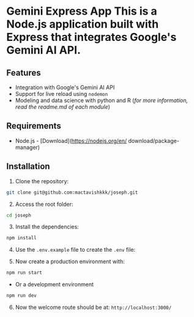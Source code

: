 # Gemini Express App This is a Node.js application built with Express that integrates Google's Gemini AI API.

## Features

- Integration with Google's Gemini AI API
- Support for live reload using `nodemon`
- Modeling and data science with python and R (_for more information, read the readme.md of each module_)

## Requirements

- Node.js - [Download](https://nodejs.org/en/ download/package-manager)

## Installation

1. Clone the repository:
```bash
git clone git@github.com:mactavishkkk/joseph.git
```

2. Access the root folder:
```bash
cd joseph
```

3. Install the dependencies:
```bash
npm install
```

4. Use the `.env.example` file to create the `.env` file:

5. Now create a production environment with:
```bash 
npm run start
```

- Or a development environment
```bash
npm run dev
```

6. Now the welcome route should be at: `http://localhost:3000/`